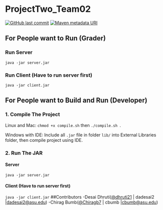 
# ProjectTwo_Team02

[![GitHub last commit](https://img.shields.io/github/last-commit/google/skia.svg)](https://github.com/SER516/ProjectTwo_Team02/edit/master/README.md) [![Maven metadata URI](https://img.shields.io/maven-metadata/v/http/central.maven.org/maven2/com/google/code/gson/gson/maven-metadata.xml.svg)](https://github.com/SER516/ProjectTwo_Team02/edit/master/README.md)

## For People want to Run (Grader)

### Run Server
`java -jar server.jar `
### Run Client (Have to run server first)
`java -jar client.jar` 


## For People want to Build and Run (Developer)

### 1. Compile The Project
Linux and Mac: `chmod +x compile.sh` then `./compile.sh `.

Windows with IDE: Include all `.jar` file in folder `lib/` into External Libraries folder, then compile project using IDE.

### 2. Run The JAR
#### Server
`java -jar server.jar `
#### Client (Have to run server first)
`java -jar client.jar` 
##Contributors
-Desai Dhruti([@dhruti21](https://github.com/dhruti21) | dadesai2 |dadesai2@asu.edu)
-Chirag Bumb([@Chiragb7](https://github.com/Chiragb7) | cbumb |cbumb@asu.edu)
